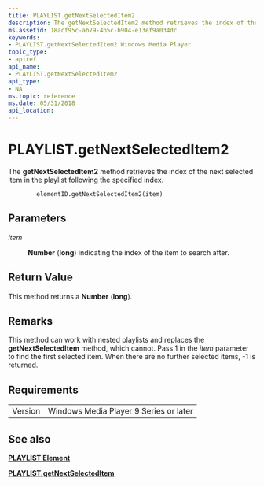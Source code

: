 ```yaml
---
title: PLAYLIST.getNextSelectedItem2
description: The getNextSelectedItem2 method retrieves the index of the next selected item in the playlist following the specified index.
ms.assetid: 18acf95c-ab79-4b5c-b904-e13ef9a034dc
keywords:
- PLAYLIST.getNextSelectedItem2 Windows Media Player
topic_type:
- apiref
api_name:
- PLAYLIST.getNextSelectedItem2
api_type:
- NA
ms.topic: reference
ms.date: 05/31/2018
api_location: 
---
```


# PLAYLIST.getNextSelectedItem2

The **getNextSelectedItem2** method retrieves the index of the next selected item in the playlist following the specified index.

``` syntax
        elementID.getNextSelectedItem2(item)
```

## Parameters

<dl> <dt>

<span id="item"></span><span id="ITEM"></span>*item*
</dt> <dd>

**Number** (**long**) indicating the index of the item to search after.

</dd> </dl>

## Return Value

This method returns a **Number** (**long**).

## Remarks

This method can work with nested playlists and replaces the **getNextSelectedItem** method, which cannot. Pass  1 in the *item* parameter to find the first selected item. When there are no further selected items, -1 is returned.

## Requirements



|                    |                                                   |
|--------------------|---------------------------------------------------|
| Version<br/> | Windows Media Player 9 Series or later<br/> |



## See also

<dl> <dt>

[**PLAYLIST Element**](playlist-element.md)
</dt> <dt>

[**PLAYLIST.getNextSelectedItem**](playlist-getnextselecteditem.md)
</dt> </dl>

 

 





